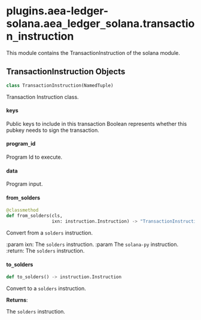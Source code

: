 <a id="plugins.aea-ledger-solana.aea_ledger_solana.transaction_instruction"></a>

# plugins.aea-ledger-solana.aea`_`ledger`_`solana.transaction`_`instruction

This module contains the TransactionInstruction of the solana module.

<a id="plugins.aea-ledger-solana.aea_ledger_solana.transaction_instruction.TransactionInstruction"></a>

## TransactionInstruction Objects

```python
class TransactionInstruction(NamedTuple)
```

Transaction Instruction class.

<a id="plugins.aea-ledger-solana.aea_ledger_solana.transaction_instruction.TransactionInstruction.keys"></a>

#### keys

Public keys to include in this transaction Boolean represents whether this
pubkey needs to sign the transaction.

<a id="plugins.aea-ledger-solana.aea_ledger_solana.transaction_instruction.TransactionInstruction.program_id"></a>

#### program`_`id

Program Id to execute.

<a id="plugins.aea-ledger-solana.aea_ledger_solana.transaction_instruction.TransactionInstruction.data"></a>

#### data

Program input.

<a id="plugins.aea-ledger-solana.aea_ledger_solana.transaction_instruction.TransactionInstruction.from_solders"></a>

#### from`_`solders

```python
@classmethod
def from_solders(cls,
                 ixn: instruction.Instruction) -> "TransactionInstruction"
```

Convert from a `solders` instruction.

:param ixn: The `solders` instruction.
:param The `solana-py` instruction.
:return: The `solders` instruction.


<a id="plugins.aea-ledger-solana.aea_ledger_solana.transaction_instruction.TransactionInstruction.to_solders"></a>

#### to`_`solders

```python
def to_solders() -> instruction.Instruction
```

Convert to a `solders` instruction.

**Returns**:

The `solders` instruction.

